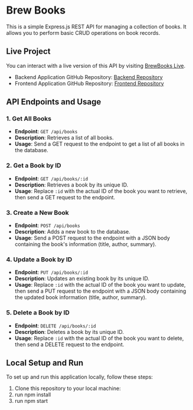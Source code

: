 ﻿# Brew Books

This is a simple Express.js REST API for managing a collection of books. It allows you to perform basic CRUD operations on book records.

## Live Project

You can interact with a live version of this API by visiting [BrewBooks Live](https://brewbooks.vercel.app/).

- Backend Application GitHub Repository: [Backend Repository](booksCrudBE)
- Frontend Application GitHub Repository: [Frontend Repository](booksCrudFE)


## API Endpoints and Usage

### 1. Get All Books

- **Endpoint**: `GET /api/books`
- **Description**: Retrieves a list of all books.
- **Usage**: Send a GET request to the endpoint to get a list of all books in the database.

### 2. Get a Book by ID

- **Endpoint**: `GET /api/books/:id`
- **Description**: Retrieves a book by its unique ID.
- **Usage**: Replace `:id` with the actual ID of the book you want to retrieve, then send a GET request to the endpoint.

### 3. Create a New Book

- **Endpoint**: `POST /api/books`
- **Description**: Adds a new book to the database.
- **Usage**: Send a POST request to the endpoint with a JSON body containing the book's information (title, author, summary).

### 4. Update a Book by ID

- **Endpoint**: `PUT /api/books/:id`
- **Description**: Updates an existing book by its unique ID.
- **Usage**: Replace `:id` with the actual ID of the book you want to update, then send a PUT request to the endpoint with a JSON body containing the updated book information (title, author, summary).

### 5. Delete a Book by ID

- **Endpoint**: `DELETE /api/books/:id`
- **Description**: Deletes a book by its unique ID.
- **Usage**: Replace `:id` with the actual ID of the book you want to delete, then send a DELETE request to the endpoint.

## Local Setup and Run

To set up and run this application locally, follow these steps:

1. Clone this repository to your local machine:
2. run npm install
3. run npm start

